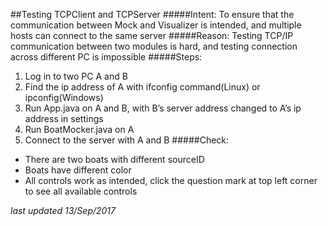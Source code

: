 ##Testing TCPClient and TCPServer
#####Intent: 
To ensure that the communication between Mock and Visualizer is intended, and multiple hosts can connect to the same server
#####Reason: 
Testing TCP/IP communication between two modules is hard, and testing connection across different PC is impossible
#####Steps:
1. Log in to two PC A and B
2. Find the ip address of A with ifconfig command(Linux) or ipconfig(Windows)
3. Run App.java on A and B, with B’s server address changed to A’s ip address in settings
4. Run BoatMocker.java on A
5. Connect to the server with A and B
#####Check:
* There are two boats with different sourceID
* Boats have different color
* All controls work as intended, click the question mark at top left corner to see all available controls

*last updated 13/Sep/2017*
